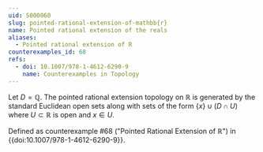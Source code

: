 ```yaml
---
uid: S000060
slug: pointed-rational-extension-of-mathbb{r}
name: Pointed rational extension of the reals
aliases:
  - Pointed rational extension of R
counterexamples_id: 68
refs:
  - doi: 10.1007/978-1-4612-6290-9
    name: Counterexamples in Topology
---
```

Let $D = \mathbb{Q}$. The pointed rational extension topology on $\mathbb{R}$ is generated by the standard Euclidean open sets along with sets of the form $\{x\} \cup (D \cap U)$ where $U \subset \mathbb{R}$ is open and $x \in U$.

Defined as counterexample #68 ("Pointed Rational Extension of $\mathbb{R}$")
in {{doi:10.1007/978-1-4612-6290-9}}.
